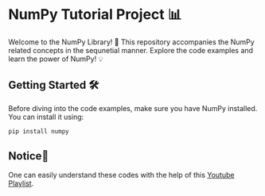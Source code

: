 # NumPy Tutorial Project 📊

Welcome to the NumPy Library! 🚀 This repository accompanies the NumPy related concepts in the sequnetial manner. Explore the code examples and learn the power of NumPy! 💡

## Getting Started 🛠️

Before diving into the code examples, make sure you have NumPy installed. You can install it using:

```bash
pip install numpy
```

## Notice🔔
One can easily understand these codes with the help of this [Youtube Playlist](https://www.youtube.com/playlist?list=PLjVLYmrlmjGfgBKkIFBkMNGG7qyRfo00W).
